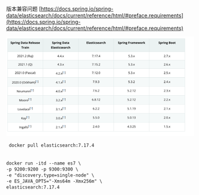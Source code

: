 版本兼容问题
[https://docs.spring.io/spring-data/elasticsearch/docs/current/reference/html/#preface.requirements](https://docs.spring.io/spring-data/elasticsearch/docs/current/reference/html/#preface.requirements)

![img.png](img.png)

```docker
 docker pull elasticsearch:7.17.4 


docker run -itd --name es7 \
-p 9200:9200 -p 9300:9300 \
-e "discovery.type=single-node" \
-e ES_JAVA_OPTS="-Xms64m -Xmx256m" \
elasticsearch:7.17.4

```